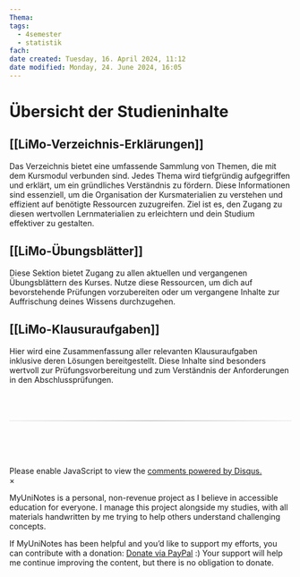 ```yaml
---
Thema:
tags:
  - 4semester
  - statistik
fach:
date created: Tuesday, 16. April 2024, 11:12
date modified: Monday, 24. June 2024, 16:05
---
```


# Übersicht der Studieninhalte

## [[LiMo-Verzeichnis-Erklärungen]]

Das Verzeichnis bietet eine umfassende Sammlung von Themen, die mit dem Kursmodul verbunden sind. Jedes Thema wird tiefgründig aufgegriffen und erklärt, um ein gründliches Verständnis zu fördern. Diese Informationen sind essenziell, um die Organisation der Kursmaterialien zu verstehen und effizient auf benötigte Ressourcen zuzugreifen. Ziel ist es, den Zugang zu diesen wertvollen Lernmaterialien zu erleichtern und dein Studium effektiver zu gestalten.

## [[LiMo-Übungsblätter]]

Diese Sektion bietet Zugang zu allen aktuellen und vergangenen Übungsblättern des Kurses. Nutze diese Ressourcen, um dich auf bevorstehende Prüfungen vorzubereiten oder um vergangene Inhalte zur Auffrischung deines Wissens durchzugehen.

## [[LiMo-Klausuraufgaben]]

Hier wird eine Zusammenfassung aller relevanten Klausuraufgaben inklusive deren Lösungen bereitgestellt. Diese Inhalte sind besonders wertvoll zur Prüfungsvorbereitung und zum Verständnis der Anforderungen in den Abschlussprüfungen.

<!-- DISQUS SCRIPT COMMENT START -->

<hr style="border: none; height: 2px; background: linear-gradient(to right, #f0f0f0, #ccc, #f0f0f0); margin-top: 4rem; margin-bottom: 5rem;">
<div id="disqus_thread"></div>
<script>
    /**
    * RECOMMENDED CONFIGURATION VARIABLES: EDIT AND UNCOMMENT THE SECTION BELOW TO INSERT DYNAMIC VALUES FROM YOUR PLATFORM OR CMS.
    * LEARN WHY DEFINING THESE VARIABLES IS IMPORTANT: https://disqus.com/admin/universalcode/#configuration-variables */
    /*
    var disqus_config = function () {
    this.page.url = PAGE_URL; // Replace PAGE_URL with your page's canonical URL variable
    this.page.identifier = PAGE_IDENTIFIER; // Replace PAGE_IDENTIFIER with your page's unique identifier variable
    };
    */
    (function() { // DON'T EDIT BELOW THIS LINE
    var d = document, s = d.createElement('script');
    s.src = 'https://myuninotes.disqus.com/embed.js';
    s.setAttribute('data-timestamp', +new Date());
    (d.head || d.body).appendChild(s);
    })();
</script>
<noscript>Please enable JavaScript to view the <a href="https://disqus.com/?ref_noscript">comments powered by Disqus.</a></noscript>

<!-- DISQUS SCRIPT COMMENT END -->

<!-- Modal START -->
<div id="myModal" class="modal">
  <div class="modal-content">
    <span id="closeModal" class="close">&times;</span>
    <p class="modal-text">
      <span class="modal-highlight">MyUniNotes is a personal, non-revenue project as I believe in accessible education for everyone.</span> I manage this project alongside my studies, with all materials handwritten by me trying to help others understand challenging concepts.
    </p>
    <p class="modal-text">
      If MyUniNotes has been helpful and you’d like to support my efforts, <span class="modal-highlight"> you can contribute with a donation: <a class="modal-dono-link" href="https://paypal.me/myuninotes4u">Donate via PayPal</a> :) </span> Your support will help me continue improving the content, but there is no obligation to donate.
    </p>
  </div>
</div>

<script>
  // JavaScript to display the modal on page load
  document.addEventListener('DOMContentLoaded', function() {
    // Generate a random number between 1 and 1
    const randomNumber = Math.floor(Math.random() * 4) + 1;
    console.log(randomNumber)
    if (randomNumber === 1) {
      setTimeout(function() {
        const modal = document.getElementById('myModal');
        if (modal) {
          modal.classList.add('show');
        }
      }, 1000); // Adjust the delay as needed

      const closeModal = document.getElementById('closeModal');
      if (closeModal) {
        closeModal.addEventListener('click', function() {
          const modal = document.getElementById('myModal');
          if (modal) {
            modal.classList.remove('show');
          }
        });
      }
    } else {
      // Ensure the modal is hidden if the random number is not 1
      const modal = document.getElementById('myModal');
      if (modal) {
        modal.style.display = 'none';
      }
    }
  });
</script>
<!-- Modal END -->
